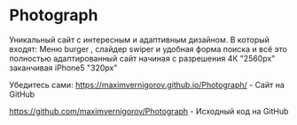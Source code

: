 # Photograph

Уникальный сайт с интересным и адаптивным дизайном.
В который входят: Меню burger , слайдер swiper и удобная форма поиска и всё это полностью адаптированный сайт начиная с разрешения 4К "2560px" заканчивая iPhone5 "320px"

Убедитесь сами:
https://maximvernigorov.github.io/Photograph/ - Сайт на GitHub

https://github.com/maximvernigorov/Photograph - Исходный код на GitHub
